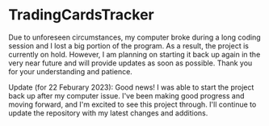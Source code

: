 # TradingCardsTracker

Due to unforeseen circumstances, my computer broke during a long coding session and I lost a big portion of the program. As a result, the project is currently on hold. However, I am planning on starting it back up again in the very near future and will provide updates as soon as possible. Thank you for your understanding and patience.

Update (for 22 Feburary 2023): Good news! I was able to start the project back up after my computer issue. I've been making good progress and moving forward, and I'm excited to see this project through. I'll continue to update the repository with my latest changes and additions.
